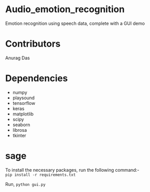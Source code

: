 # Audio_emotion_recognition
Emotion recognition using speech data, complete with a GUI demo

# Contributors
Anurag Das

Dependencies
============
- numpy
- playsound
- tensorflow
- keras
- matplotlib
- scipy
- seaborn
- librosa
- tkinter

sage
============
To install the necessary packages, run the following command:-<br/>
`pip install -r requirements.txt`

Run,
`python gui.py`
